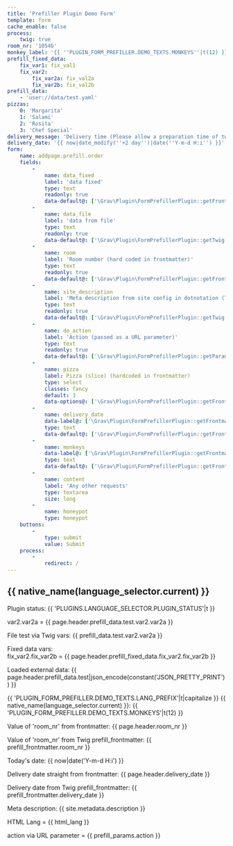 ```yaml
---
title: 'Prefiller Plugin Demo Form'
template: form
cache_enable: false
process:
    twig: true
room_nr: '1054b'
monkey_label: '{{ ''PLUGIN_FORM_PREFILLER.DEMO_TEXTS.MONKEYS''|t(12) }}'
prefill_fixed_data:
    fix_var1: fix_val1
    fix_var2:
        fix_var2a: fix_val2a
        fix_var2b: fix_val2b
prefill_data:
    - 'user://data/test.yaml'
pizzas:
    0: 'Margarita'
    1: 'Salami'
    2: 'Rosita'
    3: 'Chef Special'
delivery_message: 'Delivery time (Please allow a preparation time of two days)' 
delivery_date: '{{ now|date_modify(''+2 day'')|date(''Y-m-d H:i'') }}'
form:
    name: addpage.prefill.order
    fields:
        -
            name: data_fixed
            label: 'data fixed'
            type: text
            readonly: true
            data-default@: ['\Grav\Plugin\FormPrefillerPlugin::getFrontmatter', 'prefill_fixed_data.fix_var2.fix_var2b']
        -
            name: data_file
            label: 'data from file'
            type: text
            readonly: true
            data-default@: ['\Grav\Plugin\FormPrefillerPlugin::getTwig', 'prefill_data.test.var1']
        -
            name: room
            label: 'Room number (hard coded in frontmatter)'
            type: text
            readonly: true
            data-default@: ['\Grav\Plugin\FormPrefillerPlugin::getFrontmatter', 'room_nr']
        -
            name: site_description
            label: 'Meta description from site config in dotnotation (Twig): site.metadata.description)'
            type: text
            readonly: true
            data-default@: ['\Grav\Plugin\FormPrefillerPlugin::getTwig', 'site.metadata.description']
        -
            name: do_action
            label: 'Action (passed as a URL parameter)'
            type: text
            readonly: true
            data-default@: ['\Grav\Plugin\FormPrefillerPlugin::getParameter', 'action']
        -
            name: pizza
            label: Pizza (slice) (hardcoded in frontmatter)
            type: select
            classes: fancy
            default: 3
            data-options@: ['\Grav\Plugin\FormPrefillerPlugin::getFrontmatter', 'pizzas']
        -
            name: delivery_date
            data-label@: ['\Grav\Plugin\FormPrefillerPlugin::getFrontmatter', 'delivery_message']
            type: text
            data-default@: ['\Grav\Plugin\FormPrefillerPlugin::getFrontmatter', 'delivery_date']
        -
            name: monkeys
            data-label@: ['\Grav\Plugin\FormPrefillerPlugin::getFrontmatter', 'monkey_label']
            type: text
            data-default@: ['\Grav\Plugin\FormPrefillerPlugin::getFrontmatter', 'delivery_date']
        -
            name: content
            label: 'Any other requests'
            type: textarea
            size: long
        -
            name: honeypot
            type: honeypot
    buttons:
        -
            type: submit
            value: Submit
    process:
        -
            redirect: /
---
```


## {{ native_name(language_selector.current) }}

Plugin status: {{ 'PLUGINS.LANGUAGE_SELECTOR.PLUGIN_STATUS'|t }}

var2.var2a = {{ page.header.prefill_data.test.var2.var2a }}

File test via Twig vars: {{ prefill_data.test.var2.var2a }}

Fixed data vars:   
fix_var2.fix_var2b = {{ page.header.prefill_fixed_data.fix_var2.fix_var2b }}

Loaded external data: 
{{ page.header.prefill_data.test|json_encode(constant('JSON_PRETTY_PRINT')) }}


{{ 'PLUGIN_FORM_PREFILLER.DEMO_TEXTS.LANG_PREFIX'|t|capitalize }} {{ native_name(language_selector.current) }}: {{ 'PLUGIN_FORM_PREFILLER.DEMO_TEXTS.MONKEYS'|t(12) }}

Value of 'room_nr' from frontmatter: {{ page.header.room_nr }}

Value of 'room_nr' from Twig prefill_frontmatter: {{ prefill_frontmatter.room_nr }}

Today's date: {{ now|date('Y-m-d H:i') }}

Delivery date straight from frontmatter: {{ page.header.delivery_date }}

Delivery date from Twig prefill_frontmatter: {{ prefill_frontmatter.delivery_date }}

Meta description: {{ site.metadata.description }}

HTML Lang = {{ html_lang }}

action via URL parameter = {{ prefill_params.action }}